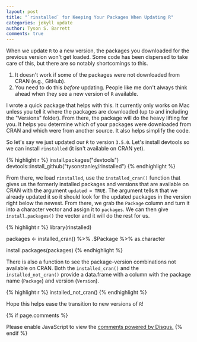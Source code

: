 ```yaml
---
layout: post
title: "`rinstalled` for Keeping Your Packages When Updating R"
categories: jekyll update
author: Tyson S. Barrett
comments: true
---
```


When we update `R` to a new version, the packages you downloaded for the previous version won't get loaded. Some code has been dispersed to take care of this, but there are so notably shortcomings to this. 

1. It doesn't work if some of the packages were not downloaded from CRAN (e.g., GitHub).
2. You need to do this *before* updating. People like me don't always think ahead when they see a new version of `R` available. 

I wrote a quick package that helps with this. It currently only works on Mac unless you tell it where the packages are downloaded (up to and including the "Versions" folder). From there, the package will do the heavy lifting for you. It helps you determine which of your packages were downloaded from CRAN and which were from another source. It also helps simplify the code.

So let's say we just updated our `R` to version `3.5.0`. Let's install devtools so we can install `rinstalled` (it isn't available on CRAN yet).

{% highlight r %}
install.packages("devtools")
devtools::install_github("tysonstanley/rinstalled")
{% endhighlight %}

From there, we load `rinstalled`, use the `installed_cran()` function that gives us the formerly installed packages and versions that are available on CRAN with the argument `updated = TRUE`. The argument tells `R` that we already updated it so it should look for the updated packages in the version right below the newest. From there, we grab the `Package` column and turn it into a character vector and assign it to `packages`. We can then give `install.packages()` the vector and it will do the rest for us.

{% highlight r %}
library(rinstalled)

packages <- installed_cran() %>%
  .$Package %>%
  as.character

install.packages(packages)
{% endhighlight %}

There is also a function to see the package-version combinations not available on CRAN. Both the `installed_cran()` and the `installed_not_cran()` provide a data.frame with a column with the package name (`Package`) and version (`Version`).

{% highlight r %}
installed_not_cran()
{% endhighlight %}

Hope this helps ease the transition to new versions of `R`!



{% if page.comments %} 
<div id="disqus_thread"></div>
<script>
    /**
     *  RECOMMENDED CONFIGURATION VARIABLES: EDIT AND UNCOMMENT THE SECTION BELOW TO INSERT DYNAMIC VALUES FROM YOUR PLATFORM OR CMS.
     *  LEARN WHY DEFINING THESE VARIABLES IS IMPORTANT: https://disqus.com/admin/universalcode/#configuration-variables
     */
    /*
    var disqus_config = function () {
        this.page.url = page.url;  // Replace PAGE_URL with your page's canonical URL variable
        this.page.identifier = page.identifer; // Replace PAGE_IDENTIFIER with your page's unique identifier variable
    };
    */
    (function() {  // DON'T EDIT BELOW THIS LINE
        var d = document, s = d.createElement('script');
        
        s.src = '//tysonstanley.disqus.com/embed.js';
        
        s.setAttribute('data-timestamp', +new Date());
        (d.head || d.body).appendChild(s);
    })();
</script>
<noscript>Please enable JavaScript to view the <a href="https://disqus.com/?ref_noscript" rel="nofollow">comments powered by Disqus.</a></noscript>
{% endif %}

